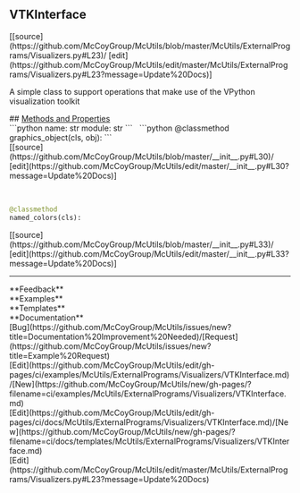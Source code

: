 ## <a id="McUtils.McUtils.ExternalPrograms.Visualizers.VTKInterface">VTKInterface</a> 

<div class="docs-source-link" markdown="1">
[[source](https://github.com/McCoyGroup/McUtils/blob/master/McUtils/ExternalPrograms/Visualizers.py#L23)/
[edit](https://github.com/McCoyGroup/McUtils/edit/master/McUtils/ExternalPrograms/Visualizers.py#L23?message=Update%20Docs)]
</div>

A simple class to support operations that make use of the VPython visualization toolkit







<div class="collapsible-section">
 <div class="collapsible-section collapsible-section-header" markdown="1">
## <a class="collapse-link" data-toggle="collapse" href="#methods" markdown="1"> Methods and Properties</a> <a class="float-right" data-toggle="collapse" href="#methods"><i class="fa fa-chevron-down"></i></a>
 </div>
 <div class="collapsible-section collapsible-section-body collapse show" id="methods" markdown="1">
 ```python
name: str
module: str
```
<a id="McUtils.McUtils.ExternalPrograms.Visualizers.VTKInterface.graphics_object" class="docs-object-method">&nbsp;</a> 
```python
@classmethod
graphics_object(cls, obj): 
```
<div class="docs-source-link" markdown="1">
[[source](https://github.com/McCoyGroup/McUtils/blob/master/__init__.py#L30)/
[edit](https://github.com/McCoyGroup/McUtils/edit/master/__init__.py#L30?message=Update%20Docs)]
</div>


<a id="McUtils.McUtils.ExternalPrograms.Visualizers.VTKInterface.named_colors" class="docs-object-method">&nbsp;</a> 
```python
@classmethod
named_colors(cls): 
```
<div class="docs-source-link" markdown="1">
[[source](https://github.com/McCoyGroup/McUtils/blob/master/__init__.py#L33)/
[edit](https://github.com/McCoyGroup/McUtils/edit/master/__init__.py#L33?message=Update%20Docs)]
</div>
 </div>
</div>












---


<div markdown="1" class="text-secondary">
<div class="container">
  <div class="row">
   <div class="col" markdown="1">
**Feedback**   
</div>
   <div class="col" markdown="1">
**Examples**   
</div>
   <div class="col" markdown="1">
**Templates**   
</div>
   <div class="col" markdown="1">
**Documentation**   
</div>
   <div class="col" markdown="1">
   
</div>
   <div class="col" markdown="1">
   
</div>
   <div class="col" markdown="1">
   
</div>
</div>
  <div class="row">
   <div class="col" markdown="1">
[Bug](https://github.com/McCoyGroup/McUtils/issues/new?title=Documentation%20Improvement%20Needed)/[Request](https://github.com/McCoyGroup/McUtils/issues/new?title=Example%20Request)   
</div>
   <div class="col" markdown="1">
[Edit](https://github.com/McCoyGroup/McUtils/edit/gh-pages/ci/examples/McUtils/ExternalPrograms/Visualizers/VTKInterface.md)/[New](https://github.com/McCoyGroup/McUtils/new/gh-pages/?filename=ci/examples/McUtils/ExternalPrograms/Visualizers/VTKInterface.md)   
</div>
   <div class="col" markdown="1">
[Edit](https://github.com/McCoyGroup/McUtils/edit/gh-pages/ci/docs/McUtils/ExternalPrograms/Visualizers/VTKInterface.md)/[New](https://github.com/McCoyGroup/McUtils/new/gh-pages/?filename=ci/docs/templates/McUtils/ExternalPrograms/Visualizers/VTKInterface.md)   
</div>
   <div class="col" markdown="1">
[Edit](https://github.com/McCoyGroup/McUtils/edit/master/McUtils/ExternalPrograms/Visualizers.py#L23?message=Update%20Docs)   
</div>
   <div class="col" markdown="1">
   
</div>
   <div class="col" markdown="1">
   
</div>
   <div class="col" markdown="1">
   
</div>
</div>
</div>
</div>